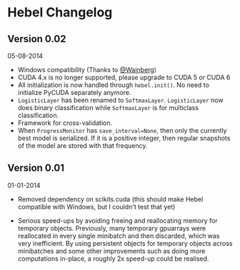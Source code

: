 Hebel Changelog
===============

Version 0.02
------------

05-08-2014

* Windows compatibility (Thanks to [@Wainberg](https://github.com/Wainberg))
* CUDA 4.x is no longer supported, please upgrade to CUDA 5 or CUDA 6
* All initialization is now handled through `hebel.init()`. No need to
  initialize PyCUDA separately anymore.
* `LogisticLayer` has been renamed to `SoftmaxLayer`. `LogisticLayer`
  now does binary classification while `SoftmaxLayer` is for
  multiclass classification.
* Framework for cross-validation.
* When `ProgressMonitor` has `save_interval=None`, then only the
  currently best model is serialized. If it is a positive integer,
  then regular snapshots of the model are stored with that frequency.

Version 0.01
------------

01-01-2014

* Removed dependency on scikits.cuda (this should make Hebel
  compatible with Windows, but I couldn't test that yet)

* Serious speed-ups by avoiding freeing and reallocating memory for
  temporary objects. Previously, many temporary gpuarrays were
  reallocated in every single minibatch and then discarded, which was
  very inefficient. By using persistent objects for temporary objects
  across minibatches and some other improvements such as doing more
  computations in-place, a roughly 2x speed-up could be realised.
